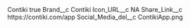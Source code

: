 <?xml version="1.0" encoding="UTF-8"?>
<CustomMetadata xmlns="http://soap.sforce.com/2006/04/metadata" xmlns:xsi="http://www.w3.org/2001/XMLSchema-instance" xmlns:xsd="http://www.w3.org/2001/XMLSchema">
    <label>Contiki</label>
    <protected>true</protected>
    <values>
        <field>Brand__c</field>
        <value xsi:type="xsd:string">Contiki</value>
    </values>
    <values>
        <field>Icon_URL__c</field>
        <value xsi:type="xsd:string">NA</value>
    </values>
    <values>
        <field>Share_Link__c</field>
        <value xsi:type="xsd:string">https://contiki.com/app</value>
    </values>
    <values>
        <field>Social_Media_del__c</field>
        <value xsi:type="xsd:string">ContikiApp.png</value>
    </values>
</CustomMetadata>
